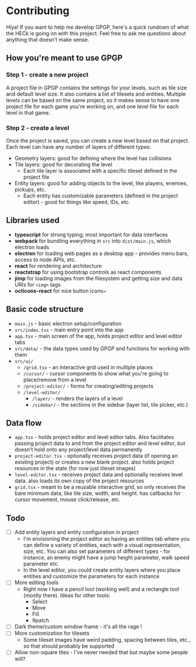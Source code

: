# Contributing

Hiya! If you want to help me develop GPGP, here's a quick rundown of what the HECk is going on with this project. Feel free to ask me questions about anything that doesn't make sense.

## How you're meant to use GPGP

### Step 1 - create a new project
A project file in GPGP contains the settings for your levels, such as tile size and default level size. It also contains a list of tilesets and entities. Multiple levels can be based on the same project, so it makes sense to have one project file for each game you're working on, and one level file for each level in that game.

### Step 2 - create a level
Once the project is saved, you can create a new level based on that project. Each level can have any number of layers of different types:
- Geometry layers: good for defining where the level has collisions
- Tile layers: good for decorating the level
	- Each tile layer is associated with a specific tileset defined in the project file
- Entity layers: good for adding objects to the level, like players, enemies, pickups, etc.
	- Each entity has customizable parameters (defined in the project editor) - good for things like speed, IDs, etc.

## Libraries used
- **typescript** for strong typing; most important for data interfaces
- **webpack** for bundling everything in `src` into `dist/main.js`, which electron loads
- **electron** for loading web pages as a desktop app - provides menu bars, access to node APIs, etc.
- **react** for rendering and architecture
- **reactstrap** for using bootstrap controls as react components
- **jimp** for loading images from the filesystem and getting size and data URIs for `<img>` tags
- **octicons-react** for nice button icons~

## Basic code structure
- `main.js` - basic electron setup/configuration
- `src/index.tsx` - main entry point into the app
- `app.tsx` - main screen of the app, holds project editor and level editor tabs
- `src/data/` - the data types used by GPGP and functions for working with them
- `src/ui/`
	- `/grid.tsx` - an interactive grid used in multiple places
	- `/cursor/` - cursor components to show what you're going to place/remove from a level
	- `/project-editor/` - forms for creating/editing projects
	- `/level-editor/`
		- `/layer/` - renders the layers of a level
		- `/sidebar/` - the sections in the sidebar (layer list, tile picker, etc.)

## Data flow
- `app.tsx` - holds project editor and level editor tabs. Also facilitates passing project data to and from the project editor and level editor, but doesn't hold onto any project/level data permanently
- `project-editor.tsx` - optionally receives project data (if opening an existing project) or creates a new blank project. also holds project resources in the state (for now just tileset images)
- `level-editor.tsx` - receives project data and optionally receives level data. also loads its own copy of the project resources
- `grid.tsx` - meant to be a reusable interactive grid, so only receives the bare minimum data, like tile size, width, and height. has callbacks for cursor movement, mouse click/release, etc.

## Todo
- [ ] Add entity layers and entity configuration in project
	- I'm envisioning the project editor as having an entities tab where you can define a variety of entities, each with a visual representation, size, etc. You can also set parameters of different types - for instance, an enemy might have a jump height parameter, walk speed parameter etc.
	- In the level editor, you could create entity layers where you place entities and customize the parameters for each instance
- [ ] More editing tools
	- Right now I have a pencil tool (working well) and a rectangle tool (mostly there). Ideas for other tools:
		- Select
		- Move
		- Fill
		- 9patch
- [ ] Dark theme/custom window frame - it's all the rage !
- [ ] More customization for tilesets
	- Some tileset images have weird padding, spacing between tiles, etc., so that should probably be supported
- [ ] Allow non-square tiles - I've never needed that but maybe some people will?

